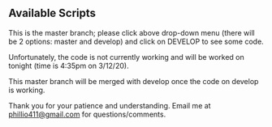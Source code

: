## Available Scripts

This is the master branch; please click above drop-down menu (there will be 2 options: master and develop) and click on DEVELOP to see some code.

Unfortunately, the code is not currently working and will be worked on tonight (time is 4:35pm on 3/12/20).

This master branch will be merged with develop once the code on develop is working.

Thank you for your patience and understanding. Email me at phillio411@gmail.com for questions/comments.
